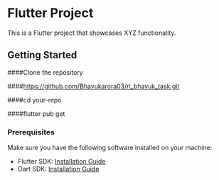 # Flutter Project

This is a Flutter project that showcases XYZ functionality.

## Getting Started

####Clone the repository

####https://github.com/Bhavukarora03/ri_bhavuk_task.git

####cd your-repo

####flutter pub get

### Prerequisites

Make sure you have the following software installed on your machine:

- Flutter SDK: [Installation Guide](https://flutter.dev/docs/get-started/install)
- Dart SDK: [Installation Guide](https://dart.dev/get-dart)

